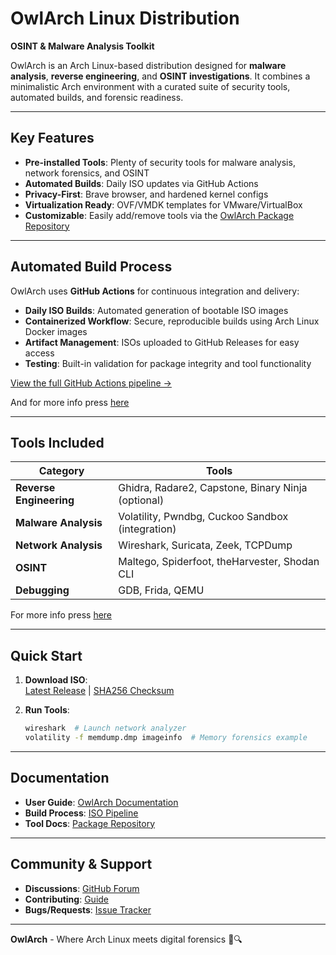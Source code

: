 # OwlArch Linux Distribution  
**OSINT & Malware Analysis Toolkit**  

OwlArch is an Arch Linux-based distribution designed for **malware analysis**, **reverse engineering**, and **OSINT investigations**. It combines a minimalistic Arch environment with a curated suite of security tools, automated builds, and forensic readiness.  

---

## Key Features  
- **Pre-installed Tools**: Plenty of security tools for malware analysis, network forensics, and OSINT  
- **Automated Builds**: Daily ISO updates via GitHub Actions  
- **Privacy-First**: Brave browser, and hardened kernel configs  
- **Virtualization Ready**: OVF/VMDK templates for VMware/VirtualBox  
- **Customizable**: Easily add/remove tools via the [OwlArch Package Repository](https://github.com/Leku2020/OwlArchRepo)  

---
## Automated Build Process  
OwlArch uses **GitHub Actions** for continuous integration and delivery:  
- **Daily ISO Builds**: Automated generation of bootable ISO images  
- **Containerized Workflow**: Secure, reproducible builds using Arch Linux Docker images  
- **Artifact Management**: ISOs uploaded to GitHub Releases for easy access  
- **Testing**: Built-in validation for package integrity and tool functionality  

[View the full GitHub Actions pipeline →](https://github.com/Leku2020/OwlArchRepo/blob/main/.github/workflows)  

And for more info press [here](https://leku2020.github.io/OwlArch)

---

## Tools Included

| Category               | Tools                                                                 |  
|------------------------|-----------------------------------------------------------------------|  
| **Reverse Engineering** | Ghidra, Radare2, Capstone, Binary Ninja (optional)                    |  
| **Malware Analysis**    | Volatility, Pwndbg, Cuckoo Sandbox (integration)                      |  
| **Network Analysis**    | Wireshark, Suricata, Zeek, TCPDump                                    |  
| **OSINT**               | Maltego, Spiderfoot, theHarvester, Shodan CLI                         |  
| **Debugging**           | GDB, Frida, QEMU                                                      |  

For more info press [here](packages)

---

## Quick Start  
1. **Download ISO**:  
   [Latest Release](https://github.com/Leku2020/OwlArchRepo/releases) | [SHA256 Checksum](https://leku2020.github.io/OwlArch/checksums.txt)  

2. **Run Tools**:  
   ```bash  
   wireshark  # Launch network analyzer  
   volatility -f memdump.dmp imageinfo  # Memory forensics example  
   ```  

---

## Documentation  
- **User Guide**: [OwlArch Documentation](https://leku2020.github.io/OwlArch)  
- **Build Process**: [ISO Pipeline](https://github.com/Leku2020/OwlArchRepo/blob/main/.github/workflows)  
- **Tool Docs**: [Package Repository](https://leku2020.github.io/OwlArchRepo)  

---

## Community & Support  
- **Discussions**: [GitHub Forum](https://github.com/Leku2020/OwlArch/discussions)  
- **Contributing**: [Guide](https://leku2020.github.io/OwlArch/contribute)  
- **Bugs/Requests**: [Issue Tracker](https://github.com/Leku2020/OwlArch/issues) 

---

**OwlArch** - Where Arch Linux meets digital forensics 🦉🔍  
